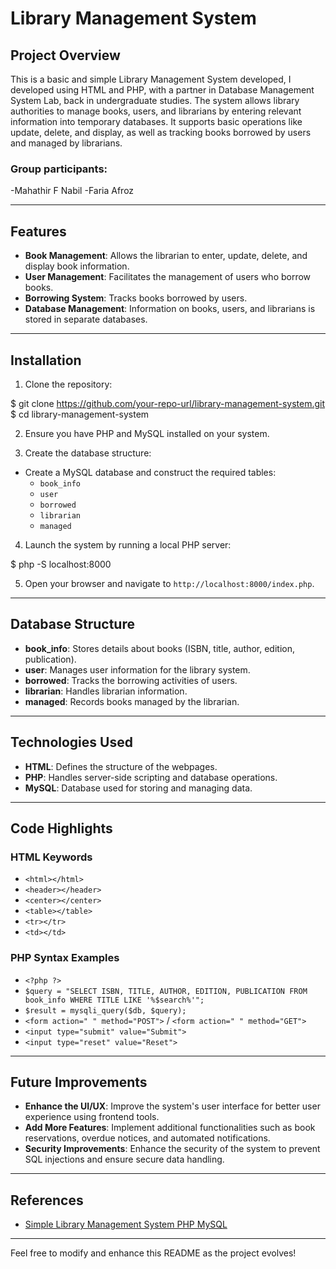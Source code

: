 

# Library Management System

## Project Overview

This is a basic and simple Library Management System developed, I developed using HTML and PHP, with a partner in Database Management System Lab, back in undergraduate studies. The system allows library authorities to manage books, users, and librarians by entering relevant information into temporary databases. It supports basic operations like update, delete, and display, as well as tracking books borrowed by users and managed by librarians.

### Group participants:
-Mahathir F Nabil
-Faria Afroz

---

## Features

- **Book Management**: Allows the librarian to enter, update, delete, and display book information.
- **User Management**: Facilitates the management of users who borrow books.
- **Borrowing System**: Tracks books borrowed by users.
- **Database Management**: Information on books, users, and librarians is stored in separate databases.

---

## Installation

1. Clone the repository:


$ git clone https://github.com/your-repo-url/library-management-system.git
$ cd library-management-system


2. Ensure you have PHP and MySQL installed on your system.

3. Create the database structure:

- Create a MySQL database and construct the required tables:
    - `book_info`
    - `user`
    - `borrowed`
    - `librarian`
    - `managed`

4. Launch the system by running a local PHP server:


$ php -S localhost:8000


5. Open your browser and navigate to `http://localhost:8000/index.php`.

---

## Database Structure

- **book_info**: Stores details about books (ISBN, title, author, edition, publication).
- **user**: Manages user information for the library system.
- **borrowed**: Tracks the borrowing activities of users.
- **librarian**: Handles librarian information.
- **managed**: Records books managed by the librarian.

---

## Technologies Used

- **HTML**: Defines the structure of the webpages.
- **PHP**: Handles server-side scripting and database operations.
- **MySQL**: Database used for storing and managing data.

---

## Code Highlights

### HTML Keywords

- `<html></html>`
- `<header></header>`
- `<center></center>`
- `<table></table>`
- `<tr></tr>`
- `<td></td>`

### PHP Syntax Examples

- `<?php ?>`
- `$query = "SELECT ISBN, TITLE, AUTHOR, EDITION, PUBLICATION FROM book_info WHERE TITLE LIKE '%$search%'";`
- `$result = mysqli_query($db, $query);`
- `<form action=" " method="POST">` / `<form action=" " method="GET">`
- `<input type="submit" value="Submit">`
- `<input type="reset" value="Reset">`

---

## Future Improvements

- **Enhance the UI/UX**: Improve the system's user interface for better user experience using frontend tools.
- **Add More Features**: Implement additional functionalities such as book reservations, overdue notices, and automated notifications.
- **Security Improvements**: Enhance the security of the system to prevent SQL injections and ensure secure data handling.

---

## References

- [Simple Library Management System PHP MySQL](https://krazytech.com/programs/simple-library-management-system-php-mysql)

---

Feel free to modify and enhance this README as the project evolves!

